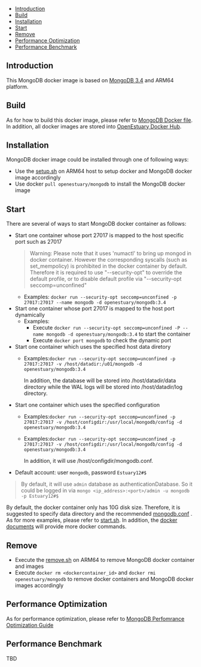* [Introduction](#1)
* [Build ](#2)
* [Installation](#3)
* [Start](#4)
* [Remove](#5)
* [Performance Optimization](#6)
* [Performance Benchmark](#7)

## <a name="1">Introduction</a>

This MongoDB docker image is based on [MongoDB 3.4](https://github.com/mongodb/mongo) and ARM64 platform.

## <a name="2">Build</a>
As for how to build this docker image, please refer to [MongoDB Docker file](https://github.com/open-estuary/dockerfiles/tree/master/mongodb).
In addition, all docker images are stored into [OpenEstuary Docker Hub](https://cloud.docker.com/app/openestuary).

## <a name="3">Installation</a>
MongoDB docker image could be installed through one of following ways:  
- Use the [setup.sh](https://github.com/open-estuary/packages/blob/master/docker_apps/mongodb/setup.sh) on ARM64 host to setup docker and MongoDB docker image accordingly
- Use docker `pull openestuary/mongodb` to install the MongoDB docker image  

## <a name="4">Start</a>
There are several of ways to start MongoDB docker container as follows:
- Start one container whose port 27017 is mapped to the host specific port such as 27017
  > Warning: 
  > Please note that it uses 'numactl' to bring up mongod in docker container. 
  > However the corresponding syscalls (such as set_mempolicy) is prohibited in the docker container by default.
  > Therefore it is required to use "--security-opt" to override the default profile, or to disable default profile via "--security-opt seccomp=unconfined" 
  - Examples: `docker run --security-opt seccomp=unconfined -p 27017:27017 --name mongodb -d openestuary/mongodb:3.4`
- Start one container whose port 27017 is mapped to the host port dynamically
  - Examples:
    - Execute `docker run --security-opt seccomp=unconfined -P --name mongodb -d openestuary/mongodb:3.4` to start the container
    - Execute `docker port mongodb` to check the dynamic port
- Start one container which uses the specified host data diretory 
  - Examples:`docker run --security-opt seccomp=unconfined -p 27017:27017 -v /host/datadir:/u01/mongodb -d openestuary/mongodb:3.4`

    In addition, the database will be stored into /host/datadir/data directory while the WAL logs will be stored into /host/datadir/log directory. 
- Start one container which uses the specified configuration
  - Examples:`docker run --security-opt seccomp=unconfined -p 27017:27017 -v /host/configdir:/usr/local/mongodb/config -d openestuary/mongodb:3.4`
  - Examples:`docker run --security-opt seccomp=unconfined -p 27017:27017 -v /host/configdir:/usr/local/mongodb/config -d openestuary/mongodb:3.4`
            
    In addition, it will use /host/configdir/mongodb.conf.
- Default account: user `mongodb`, password `Estuary12#$`
 > By default, it will use `admin` database as authenticationDatabase. So it could be logged in via `mongo <ip_address>:<port>/admin -u mongodb -p Estuary12#$`

By default, the docker container only has 10G disk size. Therefore, it is suggested to specify data directory and the recommended [mongodb.conf](https://github.com/open-estuary/packages/blob/master/docker_apps/mongodb/mongodb.conf) . 
As for more examples, please refer to [start.sh](https://github.com/open-estuary/packages/blob/master/docker_apps/mongodb/start.sh).
In addition, the [docker documents](https://docs.docker.com/) will provide more docker commands.
                                                   
## <a name="5">Remove</a>
- Execute the [remove.sh](https://github.com/open-estuary/packages/blob/master/docker_apps/mongodb/remove.sh) on ARM64 to remove MongoDB docker container and images 
- Execute `docker rm <dockercontainer_id>` and `docker rmi openestuary/mongodb` to remove docker containers and MongoDB docker images accordingly

## <a name="6">Performance Optimization</a>

As for performance optimization, please refer to [MongoDB Perfomrance Optimization Guide](https://github.com/sjtuhjh/perfdocs/blob/master/MongoDB%E6%80%A7%E8%83%BD%E4%BC%98%E5%8C%96.pdf)


## <a name="7">Performance Benchmark</a>
TBD 
